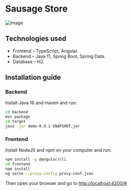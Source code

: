 # Sausage Store

![image](https://user-images.githubusercontent.com/9394918/121517767-69db8a80-c9f8-11eb-835a-e98ca07fd995.png)


## Technologies used

* Frontend – TypeScript, Angular.
* Backend  – Java 11, Spring Boot, Spring Data.
* Database – H2.

## Installation guide
### Backend

Install Java 16 and maven and run:

```bash
cd backend
mvn package
cd target
java -jar demo-0.0.1-SNAPSHOT.jar
```

### Frontend

Install NodeJS and npm on your computer and run:

```bash
npm install -g @angular/cli
cd frontend
npm install
ng serve --proxy-config proxy-conf.json
```

Then open your browser and go to [http://localhost:4200/#](http://localhost:4200/#)
